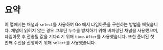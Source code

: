 # 요약

이 랩에서는 채널과 `select`를 사용하여 Go 에서 타임아웃을 구현하는 방법을 배웠습니다. 채널이 읽히지 않는 경우 고루틴 누수를 방지하기 위해 버퍼링된 채널을 사용했으며, 타임아웃 후 전송될 값을 기다리기 위해 `time.After`를 사용했습니다. 또한 준비된 첫 번째 수신을 진행하기 위해 `select`를 사용했습니다.
